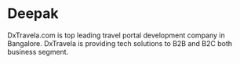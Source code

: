 # Deepak
DxTravela.com is top leading travel portal development company in Bangalore. DxTravela is providing tech solutions to B2B and B2C both business segment. 
